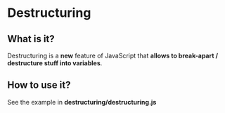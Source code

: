# Destructuring

## What is it?
Destructuring is a **new** feature of JavaScript that **allows to break-apart / destructure stuff into variables**. 


## How to use it?
See the example in **destructuring/destructuring.js**